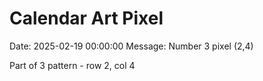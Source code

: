 # Calendar Art Pixel

Date: 2025-02-19 00:00:00
Message: Number 3 pixel (2,4)

Part of 3 pattern - row 2, col 4
